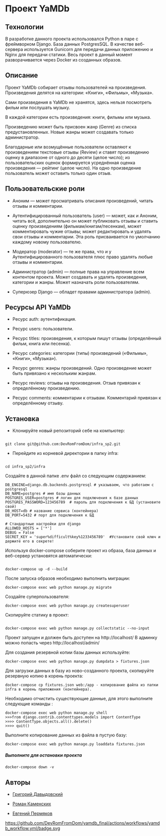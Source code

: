 # Проект YaMDb

## Технологии
В разработке данного проекта использовался Python в паре с фреймворком Django. База данных PostgresSQL. В качестве веб-сервера используется Gunicorn для передачи данных приложению и Nginx для передачи статики. Весь проект в данный момент разворачивается через Docker из созданных образов.  

## Описание


Проект YaMDb собирает отзывы пользователей на произведения. Произведения делятся на категории: «Книги», «Фильмы», «Музыка».

Сами произведения в YaMDb не хранятся, здесь нельзя посмотреть фильм или послушать музыку.

В каждой категории есть произведения: книги, фильмы или музыка.

Произведению может быть присвоен жанр (Genre) из списка предустановленных. Новые жанры может создавать только администратор.

Благодарные или возмущённые пользователи оставляют к произведениям текстовые отзывы (Review) и ставят произведению оценку в диапазоне от одного до десяти (целое число); из пользовательских оценок формируется усреднённая оценка произведения — рейтинг (целое число). На одно произведение пользователь может оставить только один отзыв. 
  

## Пользовательские роли

  

- Аноним — может просматривать описания произведений, читать отзывы и комментарии.

- Аутентифицированный пользователь (user) — может, как и Аноним, читать всё, дополнительно он может публиковать отзывы и ставить оценку произведениям (фильмам/книгам/песенкам), может комментировать чужие отзывы; может редактировать и удалять свои отзывы и комментарии. Эта роль присваивается по умолчанию каждому новому пользователю.

- Модератор (moderator) — те же права, что и у Аутентифицированного пользователя плюс право удалять любые отзывы и комментарии.

- Администратор (admin) — полные права на управление всем контентом проекта. Может создавать и удалять произведения, категории и жанры. Может назначать роли пользователям.

- Суперюзер Django — обладет правами администратора (admin).

  

## Ресурсы API YaMDb

  

- Ресурс auth: аутентификация.

- Ресурс users: пользователи.

- Ресурс titles: произведения, к которым пишут отзывы (определённый фильм, книга или песенка).

- Ресурс categories: категории (типы) произведений («Фильмы», «Книги», «Музыка»).

- Ресурс genres: жанры произведений. Одно произведение может быть привязано к нескольким жанрам.

- Ресурс reviews: отзывы на произведения. Отзыв привязан к определённому произведению.

- Ресурс comments: комментарии к отзывам. Комментарий привязан к определённому отзыву.

  

## Установка

  

- Клонируйте новый репозиторий себе на компьютер:

```

git clone git@github.com:DevRomFromDom/infra_sp2.git

```

  

- Перейдите из корневой директории в папку infra:

```

cd infra_sp2/infra

```


Создайте в данной папке .env файл со следующим содержанием:

```
DB_ENGINE=django.db.backends.postgresql # указываем, что работаем с postgresql
DB_NAME=postgres # имя базы данных
POSTGRES_USER=postgres # логин для подключения к базе данных
POSTGRES_PASSWORD=123456789  # пароль для подключения к БД (установите свой)
DB_HOST=db # название сервиса (контейнера)
DB_PORT=5432 # порт для подключения к БД

# Стандартные настройки для django
ALLOWED_HOSTS = ['*']
DEBUG = False 
SECRET_KEY = 'super%difficult%key%1233456789'  #Установите свой ключ и держите его в секрете!
```
Используя docker-compose соберите проект из образа, база данных и веб-сервер установятся автоматически: 
```

docker-compose up -d --build

```
После запуска образов необходимо выполнить миграции:

```
docker-compose exec web python manage.py migrate
```

Создайте суперпользователя:

```
docker-compose exec web python manage.py createsuperuser
```

Скопируйте статику в проект:

```

docker-compose exec web python manage.py collectstatic --no-input

```

Проект запущен и должен быть доступен на http://localhost/
В админку можно попасть через http://localhost/admin/

Для создания резервной копии базы данных используйте:
```
docker-compose exec web python manage.py dumpdata > fixtures.json
```
Для загрузки данных в базу из ново-созданного проекта, скопируйте резервную копию в корень проекта:
```
docker-compose cp fixtures.json web:/app - копирование файла из папки infra в корень приложения (контейнера). 
```
Необходимо отчистить существующие данные, для этого выполните следующие команды :
```
docker-compose exec web python manage.py shell
>>>from django.contrib.contenttypes.models import ContentType
>>>> ContentType.objects.all().delete()
>>>> quit()
```
Выполните копирование данных из файла в пустую базу:
```
docker-compose exec web python manage.py loaddata fixtures.json
```

##### Выполните для остановки проекта

```
docker-compose down -v 
```

  

## Авторы

  

- [Григорий Давыдовский](https://github.com/lefaur)

- [Роман Каменских](https://github.com/DevRomFromDom) 

- [Евгений Пермяков](https://github.com/Dexie7)

https://github.com/DevRomFromDom/yamdb_final/actions/workflows/yamdb_workflow.yml/badge.svg